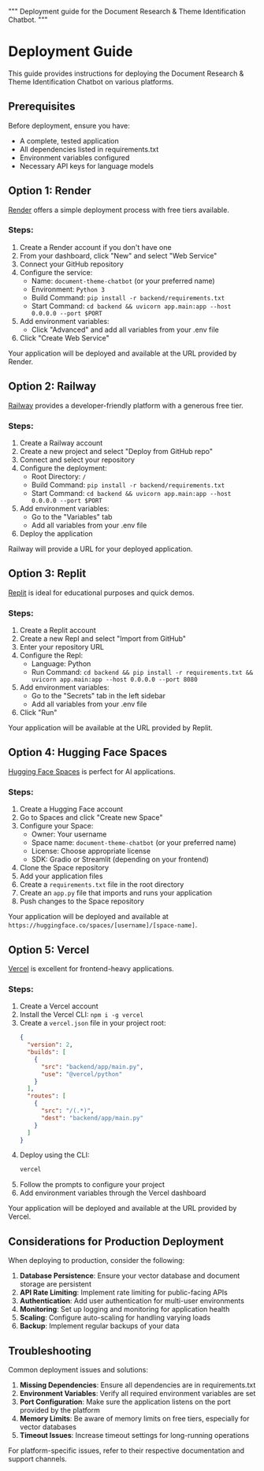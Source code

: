 """
Deployment guide for the Document Research & Theme Identification Chatbot.
"""

# Deployment Guide

This guide provides instructions for deploying the Document Research & Theme Identification Chatbot on various platforms.

## Prerequisites

Before deployment, ensure you have:
- A complete, tested application
- All dependencies listed in requirements.txt
- Environment variables configured
- Necessary API keys for language models

## Option 1: Render

[Render](https://render.com/) offers a simple deployment process with free tiers available.

### Steps:

1. Create a Render account if you don't have one
2. From your dashboard, click "New" and select "Web Service"
3. Connect your GitHub repository
4. Configure the service:
   - Name: `document-theme-chatbot` (or your preferred name)
   - Environment: `Python 3`
   - Build Command: `pip install -r backend/requirements.txt`
   - Start Command: `cd backend && uvicorn app.main:app --host 0.0.0.0 --port $PORT`
5. Add environment variables:
   - Click "Advanced" and add all variables from your .env file
6. Click "Create Web Service"

Your application will be deployed and available at the URL provided by Render.

## Option 2: Railway

[Railway](https://railway.app/) provides a developer-friendly platform with a generous free tier.

### Steps:

1. Create a Railway account
2. Create a new project and select "Deploy from GitHub repo"
3. Connect and select your repository
4. Configure the deployment:
   - Root Directory: `/`
   - Build Command: `pip install -r backend/requirements.txt`
   - Start Command: `cd backend && uvicorn app.main:app --host 0.0.0.0 --port $PORT`
5. Add environment variables:
   - Go to the "Variables" tab
   - Add all variables from your .env file
6. Deploy the application

Railway will provide a URL for your deployed application.

## Option 3: Replit

[Replit](https://replit.com/) is ideal for educational purposes and quick demos.

### Steps:

1. Create a Replit account
2. Create a new Repl and select "Import from GitHub"
3. Enter your repository URL
4. Configure the Repl:
   - Language: Python
   - Run Command: `cd backend && pip install -r requirements.txt && uvicorn app.main:app --host 0.0.0.0 --port 8080`
5. Add environment variables:
   - Go to the "Secrets" tab in the left sidebar
   - Add all variables from your .env file
6. Click "Run"

Your application will be available at the URL provided by Replit.

## Option 4: Hugging Face Spaces

[Hugging Face Spaces](https://huggingface.co/spaces) is perfect for AI applications.

### Steps:

1. Create a Hugging Face account
2. Go to Spaces and click "Create new Space"
3. Configure your Space:
   - Owner: Your username
   - Space name: `document-theme-chatbot` (or your preferred name)
   - License: Choose appropriate license
   - SDK: Gradio or Streamlit (depending on your frontend)
4. Clone the Space repository
5. Add your application files
6. Create a `requirements.txt` file in the root directory
7. Create an `app.py` file that imports and runs your application
8. Push changes to the Space repository

Your application will be deployed and available at `https://huggingface.co/spaces/[username]/[space-name]`.

## Option 5: Vercel

[Vercel](https://vercel.com/) is excellent for frontend-heavy applications.

### Steps:

1. Create a Vercel account
2. Install the Vercel CLI: `npm i -g vercel`
3. Create a `vercel.json` file in your project root:
   ```json
   {
     "version": 2,
     "builds": [
       {
         "src": "backend/app/main.py",
         "use": "@vercel/python"
       }
     ],
     "routes": [
       {
         "src": "/(.*)",
         "dest": "backend/app/main.py"
       }
     ]
   }
   ```
4. Deploy using the CLI:
   ```bash
   vercel
   ```
5. Follow the prompts to configure your project
6. Add environment variables through the Vercel dashboard

Your application will be deployed and available at the URL provided by Vercel.

## Considerations for Production Deployment

When deploying to production, consider the following:

1. **Database Persistence**: Ensure your vector database and document storage are persistent
2. **API Rate Limiting**: Implement rate limiting for public-facing APIs
3. **Authentication**: Add user authentication for multi-user environments
4. **Monitoring**: Set up logging and monitoring for application health
5. **Scaling**: Configure auto-scaling for handling varying loads
6. **Backup**: Implement regular backups of your data

## Troubleshooting

Common deployment issues and solutions:

1. **Missing Dependencies**: Ensure all dependencies are in requirements.txt
2. **Environment Variables**: Verify all required environment variables are set
3. **Port Configuration**: Make sure the application listens on the port provided by the platform
4. **Memory Limits**: Be aware of memory limits on free tiers, especially for vector databases
5. **Timeout Issues**: Increase timeout settings for long-running operations

For platform-specific issues, refer to their respective documentation and support channels.
